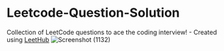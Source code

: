 # Leetcode-Question-Solution
Collection of LeetCode questions to ace the coding interview! - Created using [LeetHub](https://github.com/QasimWani/LeetHub)
![Screenshot (1132)](https://user-images.githubusercontent.com/88606641/162156492-f1994b83-ca2d-494b-ade1-bfa1eadca3f9.png)

